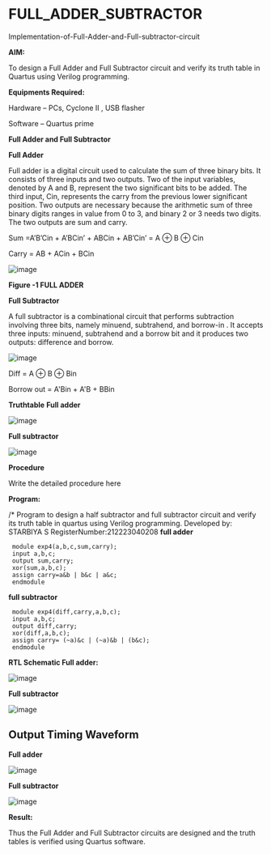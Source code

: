 # FULL_ADDER_SUBTRACTOR

Implementation-of-Full-Adder-and-Full-subtractor-circuit

**AIM:**

To design a Full Adder and Full Subtractor circuit and verify its truth table in Quartus using Verilog programming.

**Equipments Required:**
 
Hardware – PCs, Cyclone II , USB flasher

Software – Quartus prime

**Full Adder and Full Subtractor**

**Full Adder**

Full adder is a digital circuit used to calculate the sum of three binary bits. It consists of three inputs and two outputs. Two of the input variables, denoted by A and B, represent the two significant bits to be added. The third input, Cin, represents the carry from the previous lower significant position. Two outputs are necessary because the arithmetic sum of three binary digits ranges in value from 0 to 3, and binary 2 or 3 needs two digits. The two outputs are sum and carry.

Sum =A’B’Cin + A’BCin’ + ABCin + AB’Cin’ = A ⊕ B ⊕ Cin 

Carry = AB + ACin + BCin

![image](https://github.com/naavaneetha/FULL_ADDER_SUBTRACTOR/assets/154305477/0f30ba51-5ffb-4198-845f-18e054f675e7)

**Figure -1 FULL ADDER**

**Full Subtractor**

A full subtractor is a combinational circuit that performs subtraction involving three bits, namely minuend, subtrahend, and borrow-in . It accepts three inputs: minuend, subtrahend and a borrow bit and it produces two outputs: difference and borrow.

![image](https://github.com/naavaneetha/FULL_ADDER_SUBTRACTOR/assets/154305477/02b24f51-ab51-4304-9ad6-7b81ffc1ead5)

Diff = A ⊕ B ⊕ Bin 

Borrow out = A'Bin + A'B + BBin

**Truthtable**
**Full adder**

![image](https://github.com/StarbiyaS/FULL_ADDER_SUBTRACTOR/assets/144870533/6fe24a79-f843-4b9d-ac52-47de7d365f33)

**Full subtractor**

![image](https://github.com/StarbiyaS/FULL_ADDER_SUBTRACTOR/assets/144870533/6cf3aadf-31fe-47fb-96bc-422a73325db5)


**Procedure**

Write the detailed procedure here

**Program:**

/* Program to design a half subtractor and full subtractor circuit and verify its truth table in quartus using Verilog programming. Developed by: STARBIYA S RegisterNumber:212223040208
**full adder**
```
 module exp4(a,b,c,sum,carry);
 input a,b,c;
 output sum,carry;
 xor(sum,a,b,c);
 assign carry=a&b | b&c | a&c;
 endmodule
```
**full subtractor**
```
 module exp4(diff,carry,a,b,c);
 input a,b,c;
 output diff,carry;
 xor(diff,a,b,c);
 assign carry= (~a)&c | (~a)&b | (b&c);
 endmodule
```
**RTL Schematic Full adder:**

![image](https://github.com/StarbiyaS/FULL_ADDER_SUBTRACTOR/assets/144870533/2e4a632c-c76c-4e23-ae63-37b0ae3e9a38)


**Full subtractor**


![image](https://github.com/StarbiyaS/FULL_ADDER_SUBTRACTOR/assets/144870533/86002a58-aac4-412f-aa16-de8a50a13635)


## Output Timing Waveform

**Full adder**


![image](https://github.com/StarbiyaS/FULL_ADDER_SUBTRACTOR/assets/144870533/6f12528c-2a73-4189-8555-6aa763bff6eb)


**Full subtractor**


![image](https://github.com/StarbiyaS/FULL_ADDER_SUBTRACTOR/assets/144870533/b6504851-c494-4911-8c27-3b13b1d0798b)



**Result:**

Thus the Full Adder and Full Subtractor circuits are designed and the truth tables is verified using Quartus software.



